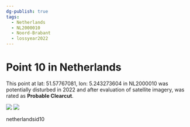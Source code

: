 ```yaml
---
dg-publish: true
tags:
  - Netherlands
  - NL2000010
  - Noord-Brabant
  - lossyear2022
---
```


# Point 10 in Netherlands

This point at lat: 51.57767081, lon: 5.243273604 in NL2000010 was potentially disturbed in 2022 and after evaluation of satellite imagery, was rated as **Probable Clearcut**.

<div class='juxtapose' data-showcredits='false'>
<img src='https://baserow-backend-production20240528124524339000000001.s3.amazonaws.com/user_files/aoMHK59S8AWLwuKJn4XamiHBMCzkTsdH_38c8b85f14c3bd256547b09de3bffb5a7dc69d88eb1674f37c17a7f0520731a3.png' data-label='June 2021' />
<img src='https://baserow-backend-production20240528124524339000000001.s3.amazonaws.com/user_files/qIJ5nU7NpOPUleQlsPoyV42gIE5zPSqk_185d4f841a8aab013965e7864a31409ebe6cb958f39d158b3df8721ddabb9d57.png' data-label='June 2023' />
</div>

netherlandsid10